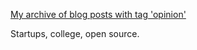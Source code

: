 [My archive of blog posts with tag 'opinion'](http://levibostian.com/blog/tag/opinion/)

Startups, college, open source.
